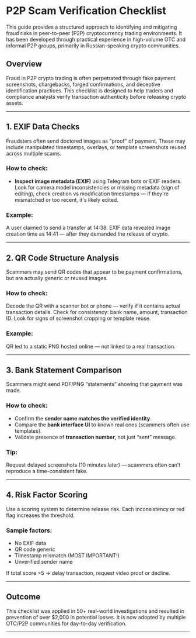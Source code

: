 # P2P Scam Verification Checklist

This guide provides a structured approach to identifying and mitigating fraud risks in peer-to-peer (P2P) cryptocurrency trading environments. It has been developed through practical experience in high-volume OTC and informal P2P groups, primarily in Russian-speaking crypto communities.

## Overview
Fraud in P2P crypto trading is often perpetrated through fake payment screenshots, chargebacks, forged confirmations, and deceptive identification practices. This checklist is designed to help traders and compliance analysts verify transaction authenticity before releasing crypto assets.

---

## 1. EXIF Data Checks
Fraudsters often send doctored images as "proof" of payment. These may include manipulated timestamps, overlays, or template screenshots reused across multiple scams.

### How to check:
- **Inspect image metadata (EXIF)** using Telegram bots or EXIF readers.
  Look for camera model inconsistencies or missing metadata (sign of editing), check creation vs modification timestamps — if they're mismatched or too recent, it's likely edited.

###  Example:
A user claimed to send a transfer at 14:38. EXIF data revealed image creation time as 14:41 — after they demanded the release of crypto.

---

## 2. QR Code Structure Analysis
Scammers may send QR codes that appear to be payment confirmations, but are actually generic or reused images.

###  How to check:
 Decode the QR with a scanner bot or phone — verify if it contains actual transaction details.
 Check for consistency: bank name, amount, transaction ID.
 Look for signs of screenshot cropping or template reuse.

###  Example:
QR led to a static PNG hosted online — not linked to a real transaction.

---

## 3. Bank Statement Comparison
Scammers might send PDF/PNG “statements” showing that payment was made.

###  How to check:
- Confirm the **sender name matches the verified identity**.
- Compare the **bank interface UI** to known real ones (scammers often use templates).
- Validate presence of **transaction number**, not just “sent” message.

###  Tip:
Request delayed screenshots (10 minutes later) — scammers often can’t reproduce a time-consistent fake.

---

## 4. Risk Factor Scoring
Use a scoring system to determine release risk. Each inconsistency or red flag increases the threshold.

### Sample factors:
-  No EXIF data 
-  QR code generic 
-  Timestamp mismatch (MOST IMPORTANT!)
-  Unverified sender name 

If total score >5 → delay transaction, request video proof or decline.

---

##  Outcome
This checklist was applied in 50+ real-world investigations and resulted in prevention of over $2,000 in potential losses. It is now adopted by multiple OTC/P2P communities for day-to-day verification.

---
